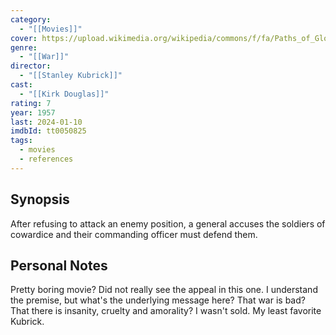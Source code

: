 ```yaml
---
category:
  - "[[Movies]]"
cover: https://upload.wikimedia.org/wikipedia/commons/f/fa/Paths_of_Glory_%281957_poster%29.jpg
genre:
  - "[[War]]"
director:
  - "[[Stanley Kubrick]]"
cast:
  - "[[Kirk Douglas]]"
rating: 7
year: 1957
last: 2024-01-10
imdbId: tt0050825
tags:
  - movies
  - references
---
```


## Synopsis

After refusing to attack an enemy position, a general accuses the soldiers of cowardice and their commanding officer must defend them.

## Personal Notes

Pretty boring movie? Did not really see the appeal in this one. I understand the premise, but what's the underlying message here? That war is bad? That there is insanity, cruelty and amorality? I wasn't sold. My least favorite Kubrick.